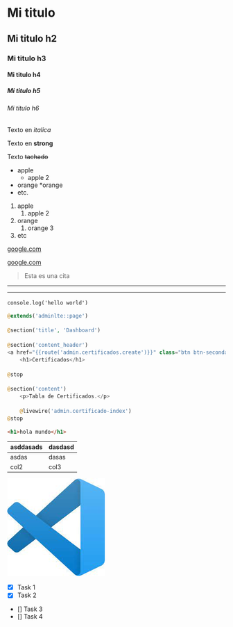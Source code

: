<!--Hedings-->


# Mi titulo
## Mi titulo h2
### Mi titulo h3
#### Mi titulo h4
##### Mi titulo h5
###### Mi titulo h6

<!--Italic-->
Texto en *italica*
<!--Strong-->
Texto en **strong**
<!--Strikethrough-->
Texto ~~tachado~~

<!--Ul-->

* apple
    * apple 2
* orange
    *orange
* etc.

1. apple
    1. apple 2
2. orange
    1. orange 3
3. etc

[google.com](https://www.google.com)

[google.com](https://www.google.com "Custom title")

>Esta es una cita

---
___
`console.log('hello world')`

```php
@extends('adminlte::page')

@section('title', 'Dashboard')

@section('content_header')
<a href="{{route('admin.certificados.create')}}" class="btn btn-secondary btn-sm float-right">Nuevo Certificado</a>
    <h1>Certificados</h1>

@stop

@section('content')
    <p>Tabla de Certificados.</p>

    @livewire('admin.certificado-index')
@stop

```

```html
<h1>hola mundo</h1>
```
|asddasads  |dasdasd    |
|---------  |-----------|
|asdas      |dasas      |
|col2       |col3       |

![vs code logo](vscode.jfif "VSCODE logo")

<!--Github md-->

* [x] Task 1
* [x] Task 2
* [] Task 3
* [] Task 4


